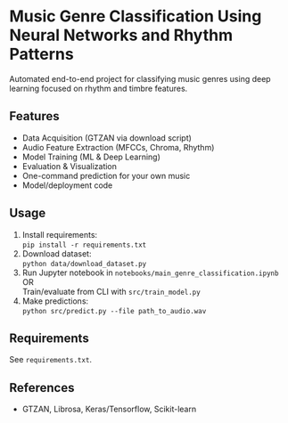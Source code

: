 # Music Genre Classification Using Neural Networks and Rhythm Patterns

Automated end-to-end project for classifying music genres using deep learning focused on rhythm and timbre features.


## Features
- Data Acquisition (GTZAN via download script)
- Audio Feature Extraction (MFCCs, Chroma, Rhythm)
- Model Training (ML & Deep Learning)
- Evaluation & Visualization
- One-command prediction for your own music
- Model/deployment code

## Usage
1. Install requirements:  
   `pip install -r requirements.txt`
2. Download dataset:  
   `python data/download_dataset.py`
3. Run Jupyter notebook in `notebooks/main_genre_classification.ipynb` OR  
   Train/evaluate from CLI with `src/train_model.py`
4. Make predictions:  
   `python src/predict.py --file path_to_audio.wav`

## Requirements
See `requirements.txt`.

## References
- GTZAN, Librosa, Keras/Tensorflow, Scikit-learn
